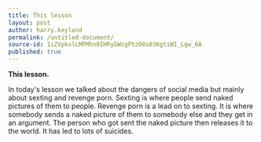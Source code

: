 ```yaml
---
title: This lesson
layout: post
author: harry.keyland
permalink: /untitled-document/
source-id: 1iZVpkxlLMPMhn0IHRyGWcgPtzO8s03KgtiWI_Lgw_6A
published: true
---
```

**This lesson.**

In today's lesson we talked about the dangers of social media but mainly about sexting and revenge porn. Sexting is where people send naked pictures of them to people. Revenge porn is a lead on to sexting. It is where somebody sends a naked picture of them to somebody else and they get in an argument. The person who got sent the naked picture then releases it to the world. It has led to lots of suicides. 


